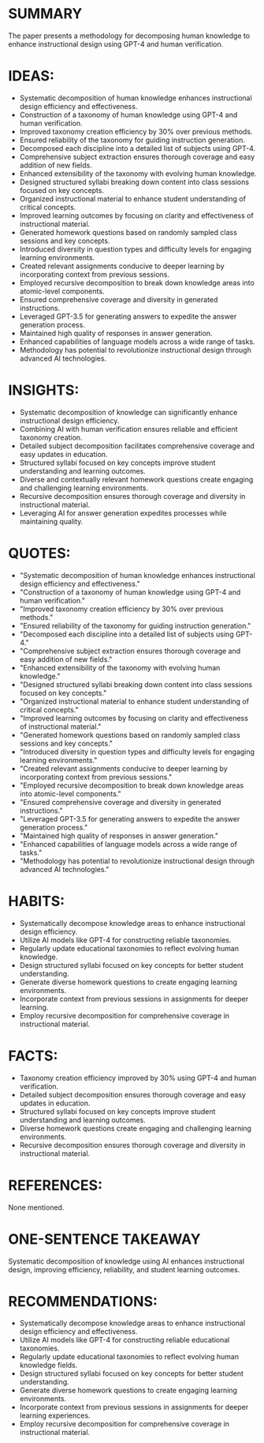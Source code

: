 # SUMMARY
The paper presents a methodology for decomposing human knowledge to enhance instructional design using GPT-4 and human verification.

# IDEAS:
- Systematic decomposition of human knowledge enhances instructional design efficiency and effectiveness.
- Construction of a taxonomy of human knowledge using GPT-4 and human verification.
- Improved taxonomy creation efficiency by 30% over previous methods.
- Ensured reliability of the taxonomy for guiding instruction generation.
- Decomposed each discipline into a detailed list of subjects using GPT-4.
- Comprehensive subject extraction ensures thorough coverage and easy addition of new fields.
- Enhanced extensibility of the taxonomy with evolving human knowledge.
- Designed structured syllabi breaking down content into class sessions focused on key concepts.
- Organized instructional material to enhance student understanding of critical concepts.
- Improved learning outcomes by focusing on clarity and effectiveness of instructional material.
- Generated homework questions based on randomly sampled class sessions and key concepts.
- Introduced diversity in question types and difficulty levels for engaging learning environments.
- Created relevant assignments conducive to deeper learning by incorporating context from previous sessions.
- Employed recursive decomposition to break down knowledge areas into atomic-level components.
- Ensured comprehensive coverage and diversity in generated instructions.
- Leveraged GPT-3.5 for generating answers to expedite the answer generation process.
- Maintained high quality of responses in answer generation.
- Enhanced capabilities of language models across a wide range of tasks.
- Methodology has potential to revolutionize instructional design through advanced AI technologies.

# INSIGHTS:
- Systematic decomposition of knowledge can significantly enhance instructional design efficiency.
- Combining AI with human verification ensures reliable and efficient taxonomy creation.
- Detailed subject decomposition facilitates comprehensive coverage and easy updates in education.
- Structured syllabi focused on key concepts improve student understanding and learning outcomes.
- Diverse and contextually relevant homework questions create engaging and challenging learning environments.
- Recursive decomposition ensures thorough coverage and diversity in instructional material.
- Leveraging AI for answer generation expedites processes while maintaining quality.

# QUOTES:
- "Systematic decomposition of human knowledge enhances instructional design efficiency and effectiveness."
- "Construction of a taxonomy of human knowledge using GPT-4 and human verification."
- "Improved taxonomy creation efficiency by 30% over previous methods."
- "Ensured reliability of the taxonomy for guiding instruction generation."
- "Decomposed each discipline into a detailed list of subjects using GPT-4."
- "Comprehensive subject extraction ensures thorough coverage and easy addition of new fields."
- "Enhanced extensibility of the taxonomy with evolving human knowledge."
- "Designed structured syllabi breaking down content into class sessions focused on key concepts."
- "Organized instructional material to enhance student understanding of critical concepts."
- "Improved learning outcomes by focusing on clarity and effectiveness of instructional material."
- "Generated homework questions based on randomly sampled class sessions and key concepts."
- "Introduced diversity in question types and difficulty levels for engaging learning environments."
- "Created relevant assignments conducive to deeper learning by incorporating context from previous sessions."
- "Employed recursive decomposition to break down knowledge areas into atomic-level components."
- "Ensured comprehensive coverage and diversity in generated instructions."
- "Leveraged GPT-3.5 for generating answers to expedite the answer generation process."
- "Maintained high quality of responses in answer generation."
- "Enhanced capabilities of language models across a wide range of tasks."
- "Methodology has potential to revolutionize instructional design through advanced AI technologies."

# HABITS:
- Systematically decompose knowledge areas to enhance instructional design efficiency.
- Utilize AI models like GPT-4 for constructing reliable taxonomies.
- Regularly update educational taxonomies to reflect evolving human knowledge.
- Design structured syllabi focused on key concepts for better student understanding.
- Generate diverse homework questions to create engaging learning environments.
- Incorporate context from previous sessions in assignments for deeper learning.
- Employ recursive decomposition for comprehensive coverage in instructional material.

# FACTS:
- Taxonomy creation efficiency improved by 30% using GPT-4 and human verification.
- Detailed subject decomposition ensures thorough coverage and easy updates in education.
- Structured syllabi focused on key concepts improve student understanding and learning outcomes.
- Diverse homework questions create engaging and challenging learning environments.
- Recursive decomposition ensures thorough coverage and diversity in instructional material.

# REFERENCES:
None mentioned.

# ONE-SENTENCE TAKEAWAY
Systematic decomposition of knowledge using AI enhances instructional design, improving efficiency, reliability, and student learning outcomes.

# RECOMMENDATIONS:
- Systematically decompose knowledge areas to enhance instructional design efficiency and effectiveness.
- Utilize AI models like GPT-4 for constructing reliable educational taxonomies.
- Regularly update educational taxonomies to reflect evolving human knowledge fields.
- Design structured syllabi focused on key concepts for better student understanding.
- Generate diverse homework questions to create engaging learning environments.
- Incorporate context from previous sessions in assignments for deeper learning experiences.
- Employ recursive decomposition for comprehensive coverage in instructional material.